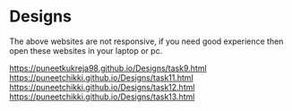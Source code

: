 # Designs
The above websites are not responsive, if you need good experience then open these websites in your laptop or pc.

https://puneetkukreja98.github.io/Designs/task9.html
https://puneetchikki.github.io/Designs/task11.html
https://puneetchikki.github.io/Designs/task12.html
https://puneetchikki.github.io/Designs/task13.html


